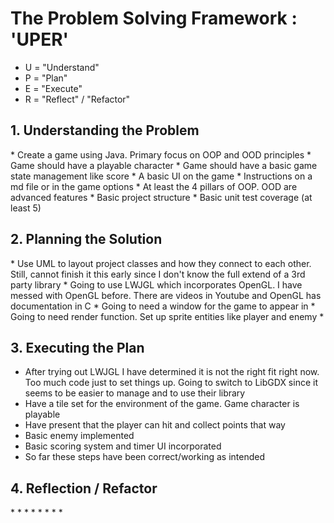 <h1>The Problem Solving Framework : 'UPER'</h1>

* U = "Understand"
* P = "Plan"
* E = "Execute"
* R = "Reflect" / "Refactor"

<h2>1. Understanding the Problem</h2>
* Create a game using Java. Primary focus on OOP and OOD principles
* Game should have a playable character
* Game should have a basic game state management like score
* A basic UI on the game
* Instructions on a md file or in the game options
* At least the 4 pillars of OOP. OOD are advanced features
* Basic project structure
* Basic unit test coverage (at least 5)
<h2>
    2. Planning the Solution
</h2>
* Use UML to layout project classes and how they connect to each other. Still, cannot finish it this early since I don't know the full extend of a 3rd party library
* Going to use LWJGL which incorporates OpenGL. I have messed with OpenGL before. There are videos in Youtube and OpenGL has documentation in C
* Going to need a window for the game to appear in
* Going to need render function. Set up sprite entities like player and enemy
*
<h2>
    3. Executing the Plan
</h2>

* After trying out LWJGL I have determined it is not the right fit right now. Too much code just to set things up. Going to switch to LibGDX since it seems to be easier to manage and to use their library
* Have a tile set for the environment of the game. Game character is playable
* Have present that the player can hit and collect points that way
* Basic enemy implemented
* Basic scoring system and timer UI incorporated
* So far these steps have been correct/working as intended
<h2>
    4. Reflection / Refactor
</h2>
*
*
*
*
*
*
*
*